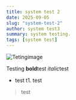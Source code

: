 ```yaml
---
title: system test 2
date: 2025-09-05
slug: "system-test-2"
author: system test3
summary: system testing.
tags: [system test]
---
```

![Tetingimage](blob:https://djanej.github.io/e5209bb5-6f7b-4d77-a6de-60aab9fecfc7)

Testing
**bold**test
*italic*test
- test
t1. test
> test
